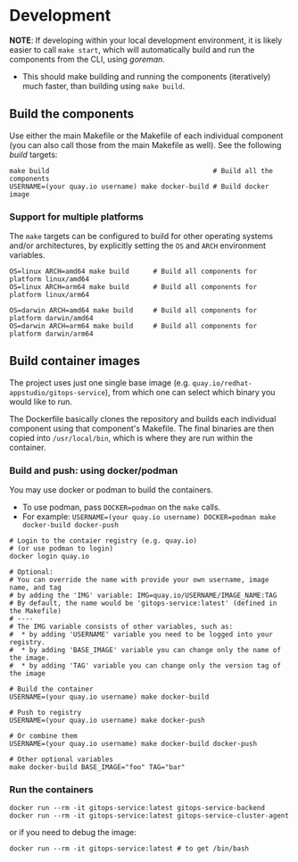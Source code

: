 # Development

**NOTE**: If developing within your local development environment, it is likely easier to call `make start`, which will automatically build and run the components from the CLI, using *goreman*. 
- This should make building and running the components (iteratively) much faster, than building using `make build`.

## Build the components


Use either the main Makefile or the Makefile of each individual component (you can also call those from the main Makefile as well).
See the following _build_ targets:

```shell
make build                                         # Build all the components
USERNAME=(your quay.io username) make docker-build # Build docker image
```

### Support for multiple platforms

The `make` targets can be configured to build for other operating systems and/or architectures,
by explicitly setting the `OS` and `ARCH` environment variables.

```shell
OS=linux ARCH=amd64 make build      # Build all components for platform linux/amd64
OS=linux ARCH=arm64 make build      # Build all components for platform linux/arm64
```
```shell
OS=darwin ARCH=amd64 make build     # Build all components for platform darwin/amd64
OS=darwin ARCH=arm64 make build     # Build all components for platform darwin/arm64
```

## Build container images

The project uses just one single base image (e.g. `quay.io/redhat-appstudio/gitops-service`), from which one can select which binary you would like to run.

The Dockerfile basically clones the repository and builds each individual component using that component's Makefile.
The final binaries are then copied into `/usr/local/bin`, which is where they are run within the container.

### Build and push: using docker/podman

You may use docker or podman to build the containers. 
- To use podman, pass `DOCKER=podman` on the `make` calls. 
- For example: `USERNAME=(your quay.io username) DOCKER=podman make docker-build docker-push`

```shell
# Login to the contaier registry (e.g. quay.io)
# (or use podman to login)
docker login quay.io

# Optional:
# You can override the name with provide your own username, image name, and tag
# by adding the 'IMG' variable: IMG=quay.io/USERNAME/IMAGE_NAME:TAG
# By default, the name would be 'gitops-service:latest' (defined in the Makefile)
# ----
# The IMG variable consists of other variables, such as:
#  * by adding 'USERNAME' variable you need to be logged into your registry.
#  * by adding 'BASE_IMAGE' variable you can change only the name of the image.
#  * by adding 'TAG' variable you can change only the version tag of the image

# Build the container
USERNAME=(your quay.io username) make docker-build

# Push to registry
USERNAME=(your quay.io username) make docker-push

# Or combine them
USERNAME=(your quay.io username) make docker-build docker-push 

# Other optional variables
make docker-build BASE_IMAGE="foo" TAG="bar"
```

### Run the containers

```shell
docker run --rm -it gitops-service:latest gitops-service-backend
docker run --rm -it gitops-service:latest gitops-service-cluster-agent
```

or if you need to debug the image:

```shell
docker run --rm -it gitops-service:latest # to get /bin/bash
```

[Backend Shared]: https://github.com/redhat-appstudio/managed-gitops/tree/main/backend-shared
[Backend]: https://github.com/redhat-appstudio/managed-gitops/tree/main/backend
[Cluster-Agent]: https://github.com/redhat-appstudio/managed-gitops/tree/main/cluster-agent
[Load Test]: https://github.com/redhat-appstudio/managed-gitops/tree/main/utilities/load-test#argo-cd-load-test-utility
[Manifests]: https://github.com/redhat-appstudio/managed-gitops/tree/main/manifests
[KinD]: https://kind.sigs.k8s.io/docs/user/quick-start/
[k3s]: https://k3s.io/
[EventLoop]: https://github.com/redhat-appstudio/managed-gitops/tree/main/backend/eventloop
[ArgoCD Application CR]: https://argo-cd.readthedocs.io/en/stable/operator-manual/declarative-setup/
[Another Event-Loop]: https://github.com/redhat-appstudio/managed-gitops/blob/main/cluster-agent/controllers/managed-gitops/eventloop
[GitOps Operation Controller]: https://github.com/redhat-appstudio/managed-gitops/blob/main/cluster-agent/controllers/managed-gitops/operation_controller.go
[ArgoCD Application Controller]: https://github.com/redhat-appstudio/managed-gitops/blob/main/cluster-agent/controllers/argoproj.io/application_controller.go
[Docker]: https://www.docker.com/
[db-schema]: https://github.com/redhat-appstudio/managed-gitops/blob/main/db-schema.sql
[psql.sh]: https://github.com/redhat-appstudio/managed-gitops/blob/main/psql.sh
[Operation CRD]: https://github.com/redhat-appstudio/managed-gitops/blob/main/backend-shared/config/crd/bases/managed-gitops.redhat.com_operations.yaml
[routes]: https://github.com/redhat-appstudio/managed-gitops/tree/main/backend/routes
[Design]: https://docs.google.com/document/d/1e1UwCbwK-Ew5ODWedqp_jZmhiZzYWaxEvIL-tqebMzo/edit#heading=h.s0hdo22ap5cp
